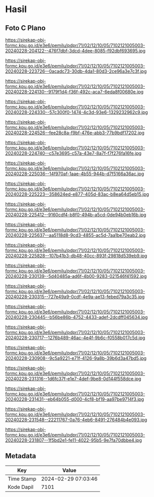 # Hasil

## Foto C Plano

https://sirekap-obj-formc.kpu.go.id/e3e6/pemilu/pdpr/71/02/12/10/05/7102121005003-20240228-204122--476f7dbf-3dcd-4dee-8085-f92dbf693695.jpg

https://sirekap-obj-formc.kpu.go.id/e3e6/pemilu/pdpr/71/02/12/10/05/7102121005003-20240228-223726--0acadc73-30db-4da1-80d3-2ce96a3e7c3f.jpg

https://sirekap-obj-formc.kpu.go.id/e3e6/pemilu/pdpr/71/02/12/10/05/7102121005003-20240228-224130--9179f1d4-f36f-492c-aca7-6eda8f00680e.jpg

https://sirekap-obj-formc.kpu.go.id/e3e6/pemilu/pdpr/71/02/12/10/05/7102121005003-20240228-224330--57c300f0-1474-4c3d-93e6-1329232962c9.jpg

https://sirekap-obj-formc.kpu.go.id/e3e6/pemilu/pdpr/71/02/12/10/05/7102121005003-20240228-224526--fee28c8a-f9bf-476e-abb3-77b9bdf17202.jpg

https://sirekap-obj-formc.kpu.go.id/e3e6/pemilu/pdpr/71/02/12/10/05/7102121005003-20240228-224740--c57e3695-c57a-43e7-8a7f-f7f276fa16fe.jpg

https://sirekap-obj-formc.kpu.go.id/e3e6/pemilu/pdpr/71/02/12/10/05/7102121005003-20240228-225036--14f970af-1aae-4b55-944b-d7f5166a36ac.jpg

https://sirekap-obj-formc.kpu.go.id/e3e6/pemilu/pdpr/71/02/12/10/05/7102121005003-20240228-225223--358624ed-e877-405d-83ac-b8ea64d5eb15.jpg

https://sirekap-obj-formc.kpu.go.id/e3e6/pemilu/pdpr/71/02/12/10/05/7102121005003-20240228-225412--9160cdf4-b8f0-494b-a5cd-0de94b0eb16b.jpg

https://sirekap-obj-formc.kpu.go.id/e3e6/pemilu/pdpr/71/02/12/10/05/7102121005003-20240228-225637--aa5118d8-9cd3-4855-ac5d-7aa1be70eab2.jpg

https://sirekap-obj-formc.kpu.go.id/e3e6/pemilu/pdpr/71/02/12/10/05/7102121005003-20240228-225828--107b41b3-db48-40cc-893f-29818d539eb9.jpg

https://sirekap-obj-formc.kpu.go.id/e3e6/pemilu/pdpr/71/02/12/10/05/7102121005003-20240228-230139--5d40485a-ad6f-4b00-9283-021546f41592.jpg

https://sirekap-obj-formc.kpu.go.id/e3e6/pemilu/pdpr/71/02/12/10/05/7102121005003-20240228-230315--727e49a9-0cdf-4e9a-ae13-febed79a3c35.jpg

https://sirekap-obj-formc.kpu.go.id/e3e6/pemilu/pdpr/71/02/12/10/05/7102121005003-20240228-230445--b56be86b-4752-4433-adef-2dcdff045634.jpg

https://sirekap-obj-formc.kpu.go.id/e3e6/pemilu/pdpr/71/02/12/10/05/7102121005003-20240228-230717--1276b489-46ac-4e4f-9b6c-f0558b017c5d.jpg

https://sirekap-obj-formc.kpu.go.id/e3e6/pemilu/pdpr/71/02/12/10/05/7102121005003-20240228-230908--9c5a9221-e71f-4126-9a8b-39b6d3a47bd5.jpg

https://sirekap-obj-formc.kpu.go.id/e3e6/pemilu/pdpr/71/02/12/10/05/7102121005003-20240228-231316--1d6fc37f-e1e7-4def-9be8-0d144f558dce.jpg

https://sirekap-obj-formc.kpu.go.id/e3e6/pemilu/pdpr/71/02/12/10/05/7102121005003-20240228-231431--eb64b055-d000-4cf8-bf19-aa97be9714f3.jpg

https://sirekap-obj-formc.kpu.go.id/e3e6/pemilu/pdpr/71/02/12/10/05/7102121005003-20240228-231548--22211767-0a76-4eb6-8491-276484b4e093.jpg

https://sirekap-obj-formc.kpu.go.id/e3e6/pemilu/pdpr/71/02/12/10/05/7102121005003-20240228-231807--1f5bd2e1-fe11-4022-95b5-9e7fa70dbbe4.jpg


## Metadata

| Key        | Value               |
| ---------- | ------------------- |
| Time Stamp | 2024-02-29 07:03:46 |
| Kode Dapil | 7101                |



